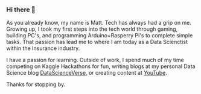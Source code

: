 ### Hi there 👋

As you already know, my name is Matt. Tech has always had a grip on me. Growing up, I took my first steps into the tech world through gaming, building PC's, and programming Arduino+Rasperry Pi's to complete simple tasks. That passion has lead me to where I am today as a Data Scienctist within the Insurance industry. 

I have a passion for learning. Outside of work, I spend much of my time competing on Kaggle Hackathons for fun, writing blogs at my personal Data Science blog [DataScienceVerse](www.datascienceverse.net), or creating content at [YouTube](https://www.youtube.com/channel/UCabrFMWPo6h7Q9WHC8VZzFw).

Thanks for stopping by. 

